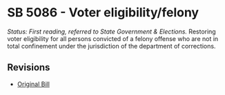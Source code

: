 # SB 5086 - Voter eligibility/felony
*Status: First reading, referred to State Government & Elections.*
Restoring voter eligibility for all persons convicted of a felony offense who are not in total confinement under the jurisdiction of the department of corrections.

## Revisions
* [Original Bill](1/)